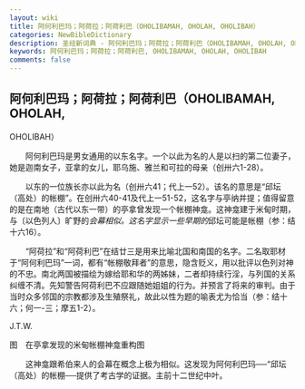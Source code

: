 ```yaml
---
layout: wiki
title: 阿何利巴玛；阿荷拉；阿荷利巴（OHOLIBAMAH, OHOLAH, OHOLIBAH）
categories: NewBibleDictionary
description: 圣经新词典 - 阿何利巴玛；阿荷拉；阿荷利巴（OHOLIBAMAH, OHOLAH, OHOLIBAH）
keywords: 阿何利巴玛；阿荷拉；阿荷利巴, OHOLIBAMAH, OHOLAH, OHOLIBAH
comments: false
---
```


## 阿何利巴玛；阿荷拉；阿荷利巴（OHOLIBAMAH, OHOLAH,

OHOLIBAH）

　　阿何利巴玛是男女通用的以东名字。一个以此为名的人是以扫的第二位妻子，她是迦南女子，亚拿的女儿，耶乌施、雅兰和可拉的母亲（创卅六1-28）。

　　以东的一位族长亦以此为名（创卅六41；代上一52）。该名的意思是“邱坛（高处）的帐棚”。在创卅六40-41及代上一51-52，这名字与亭纳并提；值得留意的是在南地（古代以东一带）的亭拿曾发现一个帐棚神龛。这神龛建于米甸时期，与〔以色列人〕旷野的*会幕相似。这名字显示一些早期的*邱坛可能是帐棚（参：结十六16）。

　　“阿荷拉”和“阿荷利巴”在结廿三是用来比喻北国和南国的名字。二名取耶材于“阿何利巴玛”一词，都有“帐棚敬拜者”的意思，隐含贬义，用以批评以色列对神的不忠。南北两国被描绘为嫁给耶和华的两姊妹，二者却持续行淫，与列国的关系纠缠不清。先知警告阿荷利巴不应跟随她姐姐的行为。并预言了将来的审判。由于当时众多邻国的宗教都涉及生殖祭礼，故此以性为题的喻表尤为恰当（参：结十六；何一-三；摩五1-2）。

J.T.W.

图　在亭拿发现的米甸帐棚神龛重构图

　　这神龛跟希伯来人的会幕在概念上极为相似。这发现为阿何利巴玛──“邱坛（高处）的帐棚──提供了考古学的证据。主前十二世纪中叶。








